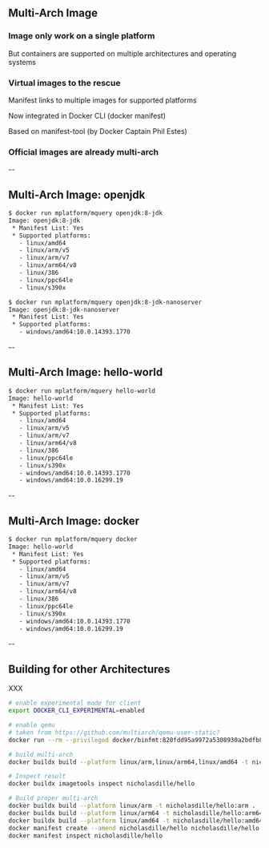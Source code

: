 ## Multi-Arch Image

### Image only work on a single platform

But containers are supported on multiple architectures and operating systems

### Virtual images to the rescue

Manifest links to multiple images for supported platforms

Now integrated in Docker CLI (docker manifest)

Based on manifest-tool (by Docker Captain Phil Estes)

### Official images are already multi-arch

--

## Multi-Arch Image: openjdk

```bash
$ docker run mplatform/mquery openjdk:8-jdk
Image: openjdk:8-jdk
 * Manifest List: Yes
 * Supported platforms:
   - linux/amd64
   - linux/arm/v5
   - linux/arm/v7
   - linux/arm64/v8
   - linux/386
   - linux/ppc64le
   - linux/s390x

$ docker run mplatform/mquery openjdk:8-jdk-nanoserver
Image: openjdk:8-jdk-nanoserver
 * Manifest List: Yes
 * Supported platforms:
   - windows/amd64:10.0.14393.1770
```

--

## Multi-Arch Image: hello-world

```bash
$ docker run mplatform/mquery hello-world
Image: hello-world
 * Manifest List: Yes
 * Supported platforms:
   - linux/amd64
   - linux/arm/v5
   - linux/arm/v7
   - linux/arm64/v8
   - linux/386
   - linux/ppc64le
   - linux/s390x
   - windows/amd64:10.0.14393.1770
   - windows/amd64:10.0.16299.19
```

--

## Multi-Arch Image: docker

```bash
$ docker run mplatform/mquery docker
Image: hello-world
 * Manifest List: Yes
 * Supported platforms:
   - linux/amd64
   - linux/arm/v5
   - linux/arm/v7
   - linux/arm64/v8
   - linux/386
   - linux/ppc64le
   - linux/s390x
   - windows/amd64:10.0.14393.1770
   - windows/amd64:10.0.16299.19
```

--

## Building for other Architectures

XXX

```bash
# enable experimental mode for client
export DOCKER_CLI_EXPERIMENTAL=enabled

# enable qemu
# taken from https://github.com/multiarch/qemu-user-static?
docker run --rm --privileged docker/binfmt:820fdd95a9972a5308930a2bdfb8573dd4447ad3

# build multi-arch
docker buildx build --platform linux/arm,linux/arm64,linux/amd64 -t nicholasdille/hello . --push

# Inspect result
docker buildx imagetools inspect nicholasdille/hello

# Build proper multi-arch
docker buildx build --platform linux/arm -t nicholasdille/hello:arm . --push
docker buildx build --platform linux/arm64 -t nicholasdille/hello:arm64 . --push
docker buildx build --platform linux/amd64 -t nicholasdille/hello:amd64 . --push
docker manifest create --amend nicholasdille/hello nicholasdille/hello:arm nicholasdille/hello:arm64 nicholasdille/hello:amd64
docker manifest inspect nicholasdille/hello
```